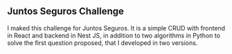 ## Juntos Seguros Challenge

I maked this challenge for Juntos Seguros. It is a simple CRUD with frontend in React and backend in Nest JS, in addition to two algorithms in Python to solve the first question proposed, that I developed in two versions.
